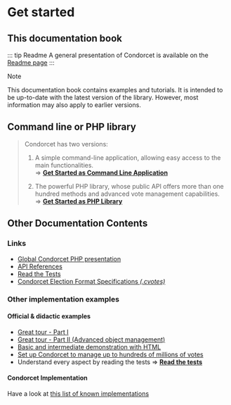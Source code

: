 # Get started

## This documentation book
::: tip Readme
A general presentation of Condorcet is available on the [Readme page](https://github.com/julien-boudry/Condorcet/blob/master/README.md)
:::

> [!NOTE]
> This documentation book contains examples and tutorials.
> It is intended to be up-to-date with the latest version of the library. However, most information may also apply to earlier versions.

## Command line or PHP library

> Condorcet has two versions:
> 1. A simple command-line application, allowing easy access to the main functionalities.  
> => [**Get Started as Command Line Application**](/book/2.AsCommandLineApplication/1.Installation.md)  
>
> 2. The powerful PHP library, whose public API offers more than one hundred methods and advanced vote management capabilities.  
> => [**Get Started as PHP Library**](/book/3.AsPhpLibrary/1.Installation.md)

## Other Documentation Contents

### Links

* [Global Condorcet PHP presentation](https://github.com/julien-boudry/Condorcet/blob/master/README.md)
* [API References](/api-reference/Index)
* [Read the Tests](https://github.com/julien-boudry/Condorcet/tree/master/Tests)
* [Condorcet Election Format Specifications _(.cvotes)_](https://github.com/CondorcetVote/CondorcetElectionFormat/blob/main/README.md)

### Other implementation examples

#### Official & didactic examples

* [Great tour - Part I](https://github.com/julien-boudry/Condorcet/blob/master/Examples/1.%20Overview.php)
* [Great tour - Part II (Advanced object management)](https://github.com/julien-boudry/Condorcet/blob/master/Examples/2.%20AdvancedObjectManagement.php)
* [Basic and intermediate demonstration with HTML](https://github.com/julien-boudry/Condorcet/tree/master/Examples/Examples-with-html)
* [Set up Condorcet to manage up to hundreds of millions of votes](https://github.com/julien-boudry/Condorcet/blob/master/Examples/Specifics_Examples/use_large_election_external_database_drivers.php)
* Understand every aspect by reading the tests => [**Read the tests**](https://github.com/julien-boudry/Condorcet/tree/master/Tests)

#### Condorcet Implementation
Have a look at [this list of known implementations](https://github.com/julien-boudry/Condorcet/discussions/categories/your-condorcet-projects)